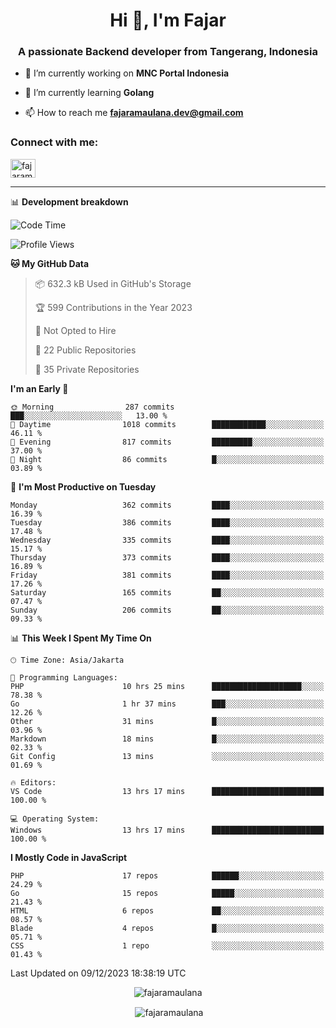 <h1 align="center">Hi 👋, I'm Fajar</h1>
<h3 align="center">A passionate Backend developer from Tangerang, Indonesia</h3>

<!-- <p align="left"> <img src="https://komarev.com/ghpvc/?username=fajaramaulana&label=Profile%20views&color=0e75b6&style=flat" alt="fajaramaulana" /> </p> -->

- 🔭 I’m currently working on **MNC Portal Indonesia**

- 🌱 I’m currently learning **Golang**

- 📫 How to reach me **fajaramaulana.dev@gmail.com**

<h3 align="left">Connect with me:</h3>
<p align="left">
<a href="https://linkedin.com/in/fajar-agus-maulana-73533a180/" target="blank"><img align="center" src="https://raw.githubusercontent.com/rahuldkjain/github-profile-readme-generator/master/src/images/icons/Social/linked-in-alt.svg" alt="fajaramaulana" height="30" width="40" /></a>
</p>

-------

📊 **Development breakdown**
<!--START_SECTION:waka-->
![Code Time](http://img.shields.io/badge/Code%20Time-1%2C493%20hrs-blue)

![Profile Views](http://img.shields.io/badge/Profile%20Views-5-blue)

**🐱 My GitHub Data** 

> 📦 632.3 kB Used in GitHub's Storage 
 > 
> 🏆 599 Contributions in the Year 2023
 > 
> 🚫 Not Opted to Hire
 > 
> 📜 22 Public Repositories 
 > 
> 🔑 35 Private Repositories 
 > 
**I'm an Early 🐤** 

```text
🌞 Morning                287 commits         ███░░░░░░░░░░░░░░░░░░░░░░   13.00 % 
🌆 Daytime                1018 commits        ████████████░░░░░░░░░░░░░   46.11 % 
🌃 Evening                817 commits         █████████░░░░░░░░░░░░░░░░   37.00 % 
🌙 Night                  86 commits          █░░░░░░░░░░░░░░░░░░░░░░░░   03.89 % 
```
📅 **I'm Most Productive on Tuesday** 

```text
Monday                   362 commits         ████░░░░░░░░░░░░░░░░░░░░░   16.39 % 
Tuesday                  386 commits         ████░░░░░░░░░░░░░░░░░░░░░   17.48 % 
Wednesday                335 commits         ████░░░░░░░░░░░░░░░░░░░░░   15.17 % 
Thursday                 373 commits         ████░░░░░░░░░░░░░░░░░░░░░   16.89 % 
Friday                   381 commits         ████░░░░░░░░░░░░░░░░░░░░░   17.26 % 
Saturday                 165 commits         ██░░░░░░░░░░░░░░░░░░░░░░░   07.47 % 
Sunday                   206 commits         ██░░░░░░░░░░░░░░░░░░░░░░░   09.33 % 
```


📊 **This Week I Spent My Time On** 

```text
🕑︎ Time Zone: Asia/Jakarta

💬 Programming Languages: 
PHP                      10 hrs 25 mins      ████████████████████░░░░░   78.38 % 
Go                       1 hr 37 mins        ███░░░░░░░░░░░░░░░░░░░░░░   12.26 % 
Other                    31 mins             █░░░░░░░░░░░░░░░░░░░░░░░░   03.96 % 
Markdown                 18 mins             █░░░░░░░░░░░░░░░░░░░░░░░░   02.33 % 
Git Config               13 mins             ░░░░░░░░░░░░░░░░░░░░░░░░░   01.69 % 

🔥 Editors: 
VS Code                  13 hrs 17 mins      █████████████████████████   100.00 % 

💻 Operating System: 
Windows                  13 hrs 17 mins      █████████████████████████   100.00 % 
```

**I Mostly Code in JavaScript** 

```text
PHP                      17 repos            ██████░░░░░░░░░░░░░░░░░░░   24.29 % 
Go                       15 repos            █████░░░░░░░░░░░░░░░░░░░░   21.43 % 
HTML                     6 repos             ██░░░░░░░░░░░░░░░░░░░░░░░   08.57 % 
Blade                    4 repos             █░░░░░░░░░░░░░░░░░░░░░░░░   05.71 % 
CSS                      1 repo              ░░░░░░░░░░░░░░░░░░░░░░░░░   01.43 % 
```




 Last Updated on 09/12/2023 18:38:19 UTC
<!--END_SECTION:waka-->
<p align="center"><img align="center" src="https://github-readme-stats.vercel.app/api/top-langs?username=fajaramaulana&show_icons=true&locale=en&layout=compact" alt="fajaramaulana" /></p>

<p align="center">&nbsp;<img align="center" src="https://github-readme-stats.vercel.app/api?username=fajaramaulana&show_icons=true&locale=en" alt="fajaramaulana" /></p>
